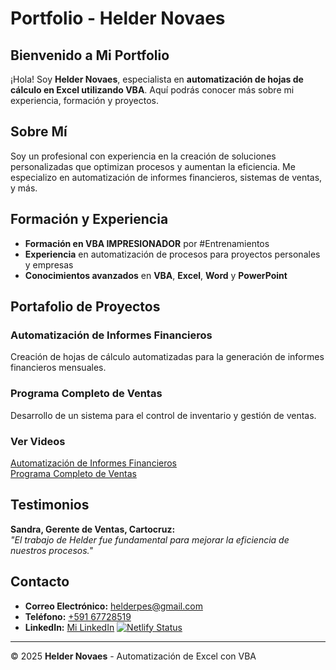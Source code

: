# Portfolio - Helder Novaes

## Bienvenido a Mi Portfolio

¡Hola! Soy **Helder Novaes**, especialista en **automatización de hojas de cálculo en Excel utilizando VBA**. Aquí podrás conocer más sobre mi experiencia, formación y proyectos.

## Sobre Mí

Soy un profesional con experiencia en la creación de soluciones personalizadas que optimizan procesos y aumentan la eficiencia. Me especializo en automatización de informes financieros, sistemas de ventas, y más.

## Formación y Experiencia

- **Formación en VBA IMPRESIONADOR** por #Entrenamientos
- **Experiencia** en automatización de procesos para proyectos personales y empresas
- **Conocimientos avanzados** en **VBA**, **Excel**, **Word** y **PowerPoint**

## Portafolio de Proyectos

### **Automatización de Informes Financieros**
Creación de hojas de cálculo automatizadas para la generación de informes financieros mensuales.

### **Programa Completo de Ventas**
Desarrollo de un sistema para el control de inventario y gestión de ventas.

### **Ver Videos**
[Automatización de Informes Financieros](https://www.youtube.com/embed/Et4MYrKxyzk)  
[Programa Completo de Ventas](https://www.youtube.com/embed/fqEO5Eo-DWs)

## Testimonios

**Sandra, Gerente de Ventas, Cartocruz:**  
*"El trabajo de Helder fue fundamental para mejorar la eficiencia de nuestros procesos."*

## Contacto

- **Correo Electrónico:** [helderpes@gmail.com](mailto:helderpes@gmail.com)
- **Teléfono:** [+591 67728519](https://wa.me/59167728519)
- **LinkedIn:** [Mi LinkedIn](https://www.linkedin.com/in/helder-santos-40863a217)
[![Netlify Status](https://api.netlify.com/api/v1/badges/37186ed1-6aab-4bce-acff-b2709b8fa1bd/deploy-status)](https://app.netlify.com/sites/helder-portfolio/deploys)
---

© 2025 **Helder Novaes** - Automatización de Excel con VBA
